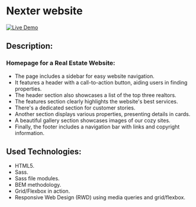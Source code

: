 # Nexter website

[![Live Demo](https://img.shields.io/badge/Live%20Demo-Click%20Here-brightgreen)]([https://youssef-abutaleb.github.io/Nexter](https://foodies-share-nextjs.netlify.app/))

## Description:

### Homepage for a Real Estate Website:

- The page includes a sidebar for easy website navigation.
- It features a header with a call-to-action button, aiding users in finding properties.
- The header section also showcases a list of the top three realtors.
- The features section clearly highlights the website's best services.
- There's a dedicated section for customer stories.
- Another section displays various properties, presenting details in cards.
- A beautiful gallery section showcases images of our cozy sites.
- Finally, the footer includes a navigation bar with links and copyright information.

## Used Technologies:

- HTML5.
- Sass.
- Sass file modules.
- BEM methodology.
- Grid/Flexbox in action.
- Responsive Web Design (RWD) using media queries and grid/flexbox.
